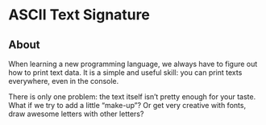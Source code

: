 # ASCII Text Signature

## About

When learning a new programming language, we always have to figure out how to print text data. It is a simple and useful skill: you can print texts everywhere, even in the console.

There is only one problem: the text itself isn’t pretty enough for your taste. What if we try to add a little “make-up”? Or get very creative with fonts, draw awesome letters with other letters?
